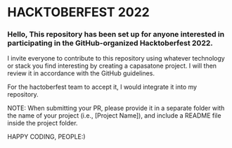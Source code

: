 # HACKTOBERFEST 2022
### Hello, This repository has been set up for anyone interested in participating in the GitHub-organized Hacktoberfest 2022.
I invite everyone to contribute to this repository using whatever technology or stack you find interesting by creating a capasatone project. I will then review it in accordance with the GitHub guidelines.

For the hactoberfest team to accept it, I would integrate it into my repository.

NOTE: When submitting your PR, please provide it in a separate folder with the name of your project (i.e., [Project Name]), and include a README file inside the project folder.

HAPPY CODING, PEOPLE:)
